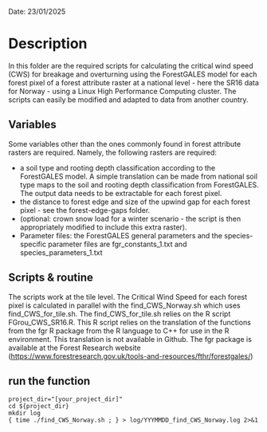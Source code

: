 Date: 23/01/2025

# Description

In this folder are the required scripts for calculating the critical wind speed (CWS) for breakage and overturning using the ForestGALES model for each forest pixel of a forest attribute raster at a national level - here the SR16 data for Norway - using a Linux High Performance Computing cluster.
The scripts can easily be modified and adapted to data from another country.

## Variables
Some variables other than the ones commonly found in forest attribute rasters are required. Namely, the following rasters are required:
- a soil type and rooting depth classification according to the ForestGALES model. A simple translation can be made from national soil type maps to the soil and rooting depth classification from ForestGALES. The output data needs to be extractable for each forest pixel.
- the distance to forest edge and size of the upwind gap for each forest pixel - see the forest-edge-gaps folder.
- (optional: crown snow load for a winter scenario - the script is then appropriately modified to include this extra raster).
- Parameter files: the ForestGALES general parameters and the species-specific parameter files are fgr_constants_1.txt and species_parameters_1.txt

## Scripts & routine
The scripts work at the tile level. The Critical Wind Speed for each forest pixel is calculated in parallel with the find_CWS_Norway.sh which uses find_CWS_for_tile.sh. The find_CWS_for_tile.sh relies on the R script FGrou_CWS_SR16.R. This R script relies on the translation of the functions from the fgr R package from the R language to C++ for use in the R environment. This translation is not available in Github. The fgr package is available at the Forest Research website (https://www.forestresearch.gov.uk/tools-and-resources/fthr/forestgales/)  

## run the function

```shell
project_dir="[your_project_dir]"
cd ${project_dir}
mkdir log
{ time ./find_CWS_Norway.sh ; } > log/YYYMMDD_find_CWS_Norway.log 2>&1
```
